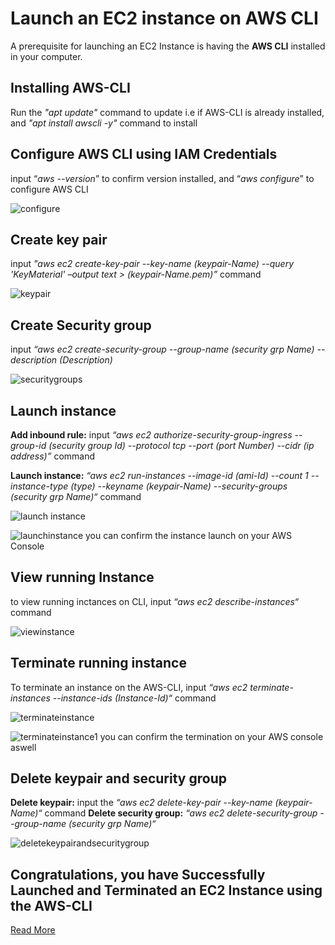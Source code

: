 # **Launch an EC2 instance on AWS CLI**
A prerequisite for launching an EC2 Instance is having the **AWS CLI** installed in your computer.

## **Installing AWS-CLI**
Run the *"apt update"* command to update i.e if AWS-CLI is already installed, and *"apt install awscli -y"* command to install

## **Configure AWS CLI using IAM Credentials**
input “*aws --version*” to confirm version installed, and “*aws configure*” to configure AWS CLI

![configure](https://github.com/xlancelo1t/Launching_EC2_Instance-/assets/144808452/bf45caad-5e3a-458f-943b-26c5687453ed)

## **Create key pair**
input *"aws ec2 create-key-pair --key-name (keypair-Name) --query 'KeyMaterial' –output text > (keypair-Name.pem)”* command

![keypair](https://github.com/xlancelo1t/Launching_EC2_Instance-/assets/144808452/2dbeac8d-1f34-4bd0-a3a8-b87af7a45b45)

## **Create Security group**
input *“aws ec2 create-security-group --group-name (security grp Name) --description (Description)*

![securitygroups](https://github.com/xlancelo1t/Launching_EC2_Instance-/assets/144808452/ab9b98d8-24d9-43ba-852b-bc1587e24a28)

## **Launch instance**
**Add inbound rule:** input *“aws ec2 authorize-security-group-ingress --group-id (security group Id) --protocol tcp --port (port Number) --cidr (ip address)”* command

**Launch instance:** *“aws ec2 run-instances --image-id (ami-Id) --count 1 --instance-type (type) --keyname (keypair-Name) --security-groups (security grp Name)“* command

![launch instance](https://github.com/xlancelo1t/Launching_EC2_Instance-/assets/144808452/1aee236f-cba8-4fca-b6da-6c03035b57b9)

![launchinstance](https://github.com/xlancelo1t/Launching_EC2_Instance-/assets/144808452/191e337c-b56e-49e6-9a08-42bc221ef2ae)
you can confirm the instance launch on your AWS Console 

## **View running Instance**
to view running inctances on CLI, input *“aws ec2 describe-instances“* command

![viewinstance](https://github.com/xlancelo1t/Launching_EC2_Instance-/assets/144808452/85ea3c03-787d-4a41-8818-bd0915082103)

## **Terminate running instance**
To terminate an instance on the AWS-CLI,  input *“aws ec2 terminate-instances --instance-ids (Instance-Id)“* command

![terminateinstance](https://github.com/xlancelo1t/Launching_EC2_Instance-/assets/144808452/484403aa-22e1-4b6a-a9f8-b59eee2a7ca1)

![terminateinstance1](https://github.com/xlancelo1t/Launching_EC2_Instance-/assets/144808452/fd30fc93-03c6-4832-9d76-77b4bc215eda)
you can confirm the termination on your AWS console aswell

## **Delete keypair and security group**
**Delete keypair:** input the *“aws ec2 delete-key-pair --key-name (keypair-Name)“* command
**Delete security group:** *“aws ec2 delete-security-group --group-name (security grp Name)“*

![deletekeypairandsecuritygroup](https://github.com/xlancelo1t/Launching_EC2_Instance-/assets/144808452/dbf5df8a-ecd9-47b8-b331-58a0f626f80e)

## Congratulations, you have Successfully Launched and Terminated an EC2 Instance using the AWS-CLI

[Read More](https://github.com/xlancelo1t/Launching_EC2_Instance-.git)
